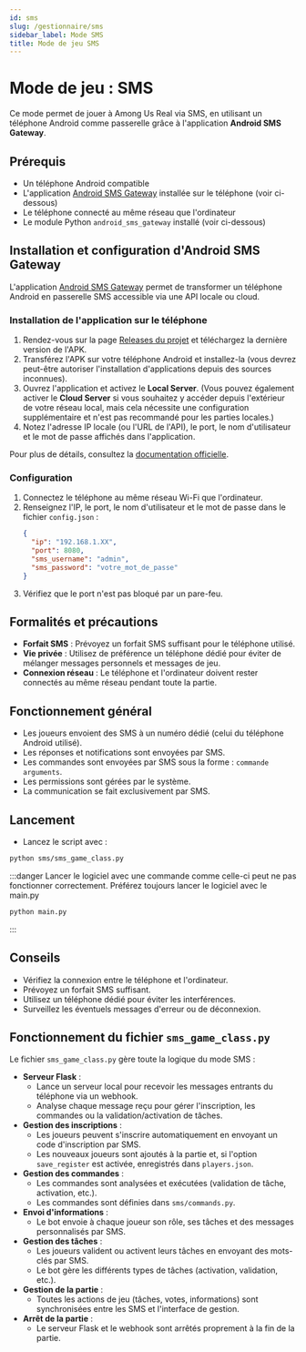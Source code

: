 ```yaml
---
id: sms
slug: /gestionnaire/sms
sidebar_label: Mode SMS
title: Mode de jeu SMS
---
```


# Mode de jeu : SMS

Ce mode permet de jouer à Among Us Real via SMS, en utilisant un téléphone Android comme passerelle grâce à l'application **Android SMS Gateway**.

## Prérequis
- Un téléphone Android compatible
- L'application [Android SMS Gateway](https://github.com/capcom6/android-sms-gateway) installée sur le téléphone (voir ci-dessous)
- Le téléphone connecté au même réseau que l'ordinateur
- Le module Python `android_sms_gateway` installé (voir ci-dessous)

## Installation et configuration d'Android SMS Gateway

L'application [Android SMS Gateway](https://github.com/capcom6/android-sms-gateway) permet de transformer un téléphone Android en passerelle SMS accessible via une API locale ou cloud.

### Installation de l'application sur le téléphone
1. Rendez-vous sur la page [Releases du projet](https://github.com/capcom6/android-sms-gateway/releases) et téléchargez la dernière version de l'APK.
2. Transférez l'APK sur votre téléphone Android et installez-la (vous devrez peut-être autoriser l'installation d'applications depuis des sources inconnues).
3. Ouvrez l'application et activez le **Local Server**. (Vous pouvez également activer le **Cloud Server** si vous souhaitez y accéder depuis l'extérieur de votre réseau local, mais cela nécessite une configuration supplémentaire et n'est pas recommandé pour les parties locales.)
4. Notez l'adresse IP locale (ou l'URL de l'API), le port, le nom d'utilisateur et le mot de passe affichés dans l'application.

Pour plus de détails, consultez la [documentation officielle](https://docs.sms-gate.app/).

### Configuration
1. Connectez le téléphone au même réseau Wi-Fi que l'ordinateur.
2. Renseignez l'IP, le port, le nom d'utilisateur et le mot de passe dans le fichier `config.json` :
   ```json
   {
     "ip": "192.168.1.XX",
     "port": 8080,
     "sms_username": "admin",
     "sms_password": "votre_mot_de_passe"
   }
   ```
3. Vérifiez que le port n'est pas bloqué par un pare-feu.

## Formalités et précautions
- **Forfait SMS** : Prévoyez un forfait SMS suffisant pour le téléphone utilisé.
- **Vie privée** : Utilisez de préférence un téléphone dédié pour éviter de mélanger messages personnels et messages de jeu.
- **Connexion réseau** : Le téléphone et l'ordinateur doivent rester connectés au même réseau pendant toute la partie.

## Fonctionnement général
- Les joueurs envoient des SMS à un numéro dédié (celui du téléphone Android utilisé).
- Les réponses et notifications sont envoyées par SMS.
- Les commandes sont envoyées par SMS sous la forme : `commande arguments`.
- Les permissions sont gérées par le système.
- La communication se fait exclusivement par SMS.

## Lancement
- Lancez le script avec :
```bash
python sms/sms_game_class.py
```
:::danger
Lancer le logiciel avec une commande comme celle-ci peut ne pas fonctionner correctement.
Préférez toujours lancer le logiciel avec le main.py
```bash
python main.py
```
:::

## Conseils
- Vérifiez la connexion entre le téléphone et l'ordinateur.
- Prévoyez un forfait SMS suffisant.
- Utilisez un téléphone dédié pour éviter les interférences.
- Surveillez les éventuels messages d'erreur ou de déconnexion.

## Fonctionnement du fichier `sms_game_class.py`

Le fichier `sms_game_class.py` gère toute la logique du mode SMS :

- **Serveur Flask** :
  - Lance un serveur local pour recevoir les messages entrants du téléphone via un webhook.
  - Analyse chaque message reçu pour gérer l'inscription, les commandes ou la validation/activation de tâches.
- **Gestion des inscriptions** :
  - Les joueurs peuvent s'inscrire automatiquement en envoyant un code d'inscription par SMS.
  - Les nouveaux joueurs sont ajoutés à la partie et, si l'option `save_register` est activée, enregistrés dans `players.json`.
- **Gestion des commandes** :
  - Les commandes sont analysées et exécutées (validation de tâche, activation, etc.).
  - Les commandes sont définies dans `sms/commands.py`.
- **Envoi d'informations** :
  - Le bot envoie à chaque joueur son rôle, ses tâches et des messages personnalisés par SMS.
- **Gestion des tâches** :
  - Les joueurs valident ou activent leurs tâches en envoyant des mots-clés par SMS.
  - Le bot gère les différents types de tâches (activation, validation, etc.).
- **Gestion de la partie** :
  - Toutes les actions de jeu (tâches, votes, informations) sont synchronisées entre les SMS et l'interface de gestion.
- **Arrêt de la partie** :
  - Le serveur Flask et le webhook sont arrêtés proprement à la fin de la partie.

